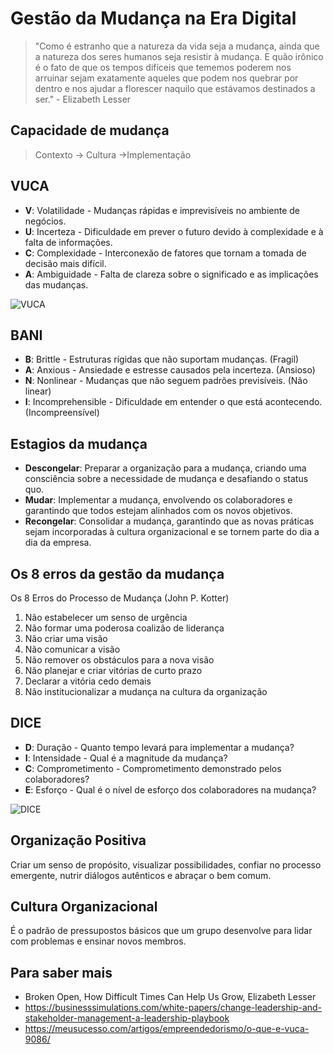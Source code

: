 # Gestão da Mudança na Era Digital


> "Como é estranho que a natureza da vida seja a mudança, ainda que a natureza dos seres humanos seja resistir à mudança. E quão irônico é o fato de que os tempos difíceis que tememos poderem nos arruinar sejam exatamente aqueles que podem nos quebrar por dentro e nos ajudar a florescer naquilo que estávamos destinados a ser." - Elizabeth Lesser

## Capacidade de mudança

> Contexto -> Cultura ->Implementação

## VUCA

- **V**: Volatilidade - Mudanças rápidas e imprevisíveis no ambiente de negócios.
- **U**: Incerteza - Dificuldade em prever o futuro devido à complexidade e à falta de informações.
- **C**: Complexidade - Interconexão de fatores que tornam a tomada de decisão mais difícil.
- **A**: Ambiguidade - Falta de clareza sobre o significado e as implicações das mudanças.

![VUCA](https://upload.wikimedia.org/wikipedia/commons/d/de/VUCA_3.jpg)

## BANI

- **B**: Brittle - Estruturas rígidas que não suportam mudanças. (Fragil)
- **A**: Anxious - Ansiedade e estresse causados pela incerteza. (Ansioso)
- **N**: Nonlinear - Mudanças que não seguem padrões previsíveis. (Não linear)
- **I**: Incomprehensible - Dificuldade em entender o que está acontecendo. (Incompreensível)


## Estagios da mudança

- **Descongelar**: Preparar a organização para a mudança, criando uma consciência sobre a necessidade de mudança e desafiando o status quo.
- **Mudar**: Implementar a mudança, envolvendo os colaboradores e garantindo que todos estejam alinhados com os novos objetivos.
- **Recongelar**: Consolidar a mudança, garantindo que as novas práticas sejam incorporadas à cultura organizacional e se tornem parte do dia a dia da empresa.

## Os 8 erros da gestão da mudança

Os 8 Erros do Processo de Mudança (John P. Kotter)

1. Não estabelecer um senso de urgência
2. Não formar uma poderosa coalizão de liderança
3. Não criar uma visão
4. Não comunicar a visão 
5. Não remover os obstáculos para a nova visão
6. Não planejar e criar vitórias de curto prazo
7. Declarar a vitória cedo demais
8. Não institucionalizar a mudança na cultura da organização

## DICE

- **D**: Duração - Quanto tempo levará para implementar a mudança?
- **I**: Intensidade - Qual é a magnitude da mudança?
- **C**: Comprometimento - Comprometimento demonstrado pelos colaboradores?
- **E**: Esforço - Qual é o nível de esforço dos colaboradores na mudança?


![DICE](https://businesssimulations.com/literature/files/whitepaper-cl-sm/dice.png)

## Organização Positiva

Criar um senso de propósito, visualizar possibilidades, confiar no processo emergente, nutrir diálogos autênticos e abraçar o bem comum. 

## Cultura Organizacional

É o padrão de pressupostos básicos que um grupo desenvolve para lidar com problemas e ensinar novos membros. 

## Para saber mais

- Broken Open, How Difficult Times Can Help Us Grow, Elizabeth Lesser
- https://businesssimulations.com/white-papers/change-leadership-and-stakeholder-management-a-leadership-playbook
- https://meusucesso.com/artigos/empreendedorismo/o-que-e-vuca-9086/
